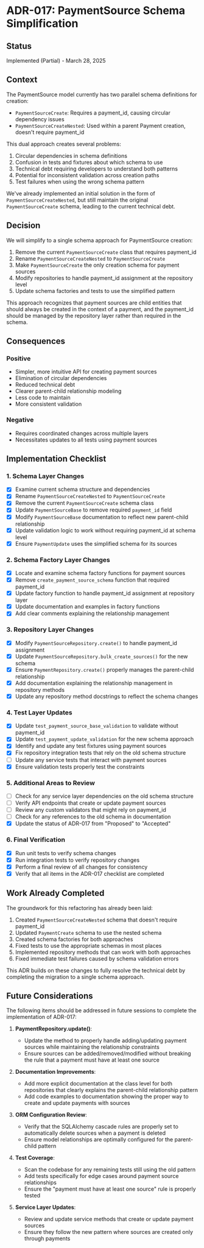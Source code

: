 # ADR-017: PaymentSource Schema Simplification

## Status
Implemented (Partial) - March 28, 2025

## Context
The PaymentSource model currently has two parallel schema definitions for creation:
- `PaymentSourceCreate`: Requires a payment_id, causing circular dependency issues
- `PaymentSourceCreateNested`: Used within a parent Payment creation, doesn't require payment_id

This dual approach creates several problems:
1. Circular dependencies in schema definitions
2. Confusion in tests and fixtures about which schema to use
3. Technical debt requiring developers to understand both patterns
4. Potential for inconsistent validation across creation paths
5. Test failures when using the wrong schema pattern

We've already implemented an initial solution in the form of `PaymentSourceCreateNested`, but still maintain the original `PaymentSourceCreate` schema, leading to the current technical debt.

## Decision
We will simplify to a single schema approach for PaymentSource creation:

1. Remove the current `PaymentSourceCreate` class that requires payment_id
2. Rename `PaymentSourceCreateNested` to `PaymentSourceCreate`
3. Make `PaymentSourceCreate` the only creation schema for payment sources
4. Modify repositories to handle payment_id assignment at the repository level
5. Update schema factories and tests to use the simplified pattern

This approach recognizes that payment sources are child entities that should always be created in the context of a payment, and the payment_id should be managed by the repository layer rather than required in the schema.

## Consequences

### Positive
- Simpler, more intuitive API for creating payment sources
- Elimination of circular dependencies
- Reduced technical debt
- Clearer parent-child relationship modeling
- Less code to maintain
- More consistent validation

### Negative
- Requires coordinated changes across multiple layers
- Necessitates updates to all tests using payment sources

## Implementation Checklist

### 1. Schema Layer Changes

- [x] Examine current schema structure and dependencies
- [x] Rename `PaymentSourceCreateNested` to `PaymentSourceCreate`
- [x] Remove the current `PaymentSourceCreate` schema class
- [x] Update `PaymentSourceBase` to remove required `payment_id` field
- [x] Modify `PaymentSourceBase` documentation to reflect new parent-child relationship
- [x] Update validation logic to work without requiring payment_id at schema level
- [x] Ensure `PaymentUpdate` uses the simplified schema for its sources

### 2. Schema Factory Layer Changes

- [x] Locate and examine schema factory functions for payment sources
- [x] Remove `create_payment_source_schema` function that required payment_id
- [x] Update factory function to handle payment_id assignment at repository layer
- [x] Update documentation and examples in factory functions
- [x] Add clear comments explaining the relationship management

### 3. Repository Layer Changes

- [x] Modify `PaymentSourceRepository.create()` to handle payment_id assignment
- [x] Update `PaymentSourceRepository.bulk_create_sources()` for the new schema
- [x] Ensure `PaymentRepository.create()` properly manages the parent-child relationship
- [x] Add documentation explaining the relationship management in repository methods
- [x] Update any repository method docstrings to reflect the schema changes

### 4. Test Layer Updates

- [x] Update `test_payment_source_base_validation` to validate without payment_id
- [x] Update `test_payment_update_validation` for the new schema approach
- [x] Identify and update any test fixtures using payment sources
- [x] Fix repository integration tests that rely on the old schema structure
- [ ] Update any service tests that interact with payment sources
- [x] Ensure validation tests properly test the constraints

### 5. Additional Areas to Review

- [ ] Check for any service layer dependencies on the old schema structure
- [ ] Verify API endpoints that create or update payment sources
- [ ] Review any custom validators that might rely on payment_id
- [ ] Check for any references to the old schema in documentation
- [x] Update the status of ADR-017 from "Proposed" to "Accepted"

### 6. Final Verification

- [x] Run unit tests to verify schema changes
- [x] Run integration tests to verify repository changes 
- [x] Perform a final review of all changes for consistency
- [x] Verify that all items in the ADR-017 checklist are completed

## Work Already Completed

The groundwork for this refactoring has already been laid:

1. Created `PaymentSourceCreateNested` schema that doesn't require payment_id
2. Updated `PaymentCreate` schema to use the nested schema
3. Created schema factories for both approaches
4. Fixed tests to use the appropriate schemas in most places
5. Implemented repository methods that can work with both approaches
6. Fixed immediate test failures caused by schema validation errors

This ADR builds on these changes to fully resolve the technical debt by completing the migration to a single schema approach.

## Future Considerations

The following items should be addressed in future sessions to complete the implementation of ADR-017:

1. **PaymentRepository.update()**: 
   - Update the method to properly handle adding/updating payment sources while maintaining the relationship constraints
   - Ensure sources can be added/removed/modified without breaking the rule that a payment must have at least one source

2. **Documentation Improvements**: 
   - Add more explicit documentation at the class level for both repositories that clearly explains the parent-child relationship pattern
   - Add code examples to documentation showing the proper way to create and update payments with sources

3. **ORM Configuration Review**:
   - Verify that the SQLAlchemy cascade rules are properly set to automatically delete sources when a payment is deleted
   - Ensure model relationships are optimally configured for the parent-child pattern

4. **Test Coverage**:
   - Scan the codebase for any remaining tests still using the old pattern
   - Add tests specifically for edge cases around payment source relationships
   - Ensure the "payment must have at least one source" rule is properly tested

5. **Service Layer Updates**:
   - Review and update service methods that create or update payment sources
   - Ensure they follow the new pattern where sources are created only through payments
